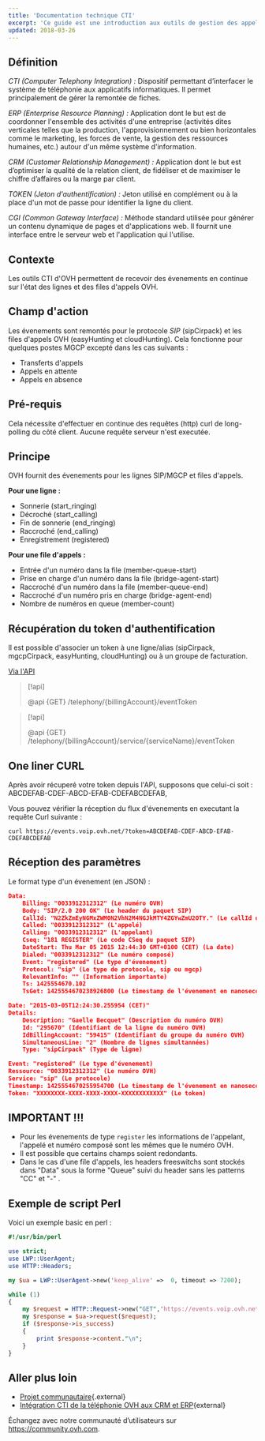 ```yaml
---
title: 'Documentation technique CTI'
excerpt: 'Ce guide est une introduction aux outils de gestion des appels via les interfaces CRM et ERP les plus connus.'
updated: 2018-03-26
---
```


## Définition

*CTI (Computer Telephony Integration) :* Dispositif permettant d’interfacer le système de téléphonie aux applicatifs informatiques. Il permet principalement de gérer la remontée de fiches.

*ERP (Enterprise Resource Planning) :* Application dont le but est de coordonner l'ensemble des activités d'une entreprise (activités dites verticales telles que la production, l'approvisionnement ou bien horizontales comme le marketing, les forces de vente, la gestion des ressources humaines, etc.) autour d'un même système d'information. 

*CRM (Customer Relationship Management) :* Application dont le but est d’optimiser la qualité de la relation client, de fidéliser et de maximiser le chiffre d’affaires ou la marge par client.

*TOKEN (Jeton d'authentification) :* Jeton utilisé en complément ou à la place d'un mot de passe pour identifier la ligne du client.

*CGI (Common Gateway Interface) :*  Méthode standard utilisée pour générer un contenu dynamique de pages et d'applications web. Il fournit une interface entre le serveur web et l'application qui l'utilise.

## Contexte

Les outils CTI d'OVH permettent de recevoir des évenements en continue sur l'état des lignes et des files d'appels OVH.

## Champ d'action

Les évenements sont remontés pour le protocole *SIP* (sipCirpack) et les files d'appels OVH (easyHunting et cloudHunting). 
Cela fonctionne pour quelques postes MGCP excepté dans les cas suivants : 

- Transferts d'appels
- Appels en attente
- Appels en absence

## Pré-requis

Cela nécessite d'effectuer en continue des requêtes (http) curl de long-polling du côté client. Aucune requête serveur n'est executée.

## Principe

OVH fournit des évenements pour les lignes SIP/MGCP et files d'appels.

**Pour une ligne :**

- Sonnerie (start_ringing)
- Décroché (start_calling)
- Fin de sonnerie (end_ringing)
- Raccroché (end_calling)
- Enregistrement (registered)

**Pour une file d'appels :**

- Entrée d'un numéro dans la file (member-queue-start)
- Prise en charge d'un numéro dans la file (bridge-agent-start)
- Raccroché d'un numéro dans la file (member-queue-end)
- Raccroché d'un numéro pris en charge (bridge-agent-end)
- Nombre de numéros en queue (member-count)

## Récupération du token d'authentification

Il est possible d'associer un token à une ligne/alias (sipCirpack, mgcpCirpack, easyHunting, cloudHunting) ou à un groupe de facturation.

[Via l'API](https://api.ovh.com/console/#/telephony)

> [!api]
>
> @api {GET} /telephony/{billingAccount}/eventToken
> 

> [!api]
>
> @api {GET} /telephony/{billingAccount}/service/{serviceName}/eventToken
> 

## One liner CURL

Après avoir récuperé votre token depuis l'API, supposons que celui-ci soit : ABCDEFAB-CDEF-ABCD-EFAB-CDEFABCDEFAB,

Vous pouvez vérifier la réception du flux d'évenements en executant la requête Curl suivante : 

```curl
curl https://events.voip.ovh.net/?token=ABCDEFAB-CDEF-ABCD-EFAB-CDEFABCDEFAB
```

## Réception des paramètres

Le format type d'un évenement (en JSON) :

```json
Data: 
	Billing: "0033912312312" (Le numéro OVH)
	Body: "SIP/2.0 200 OK" (Le header du paquet SIP)
	CallId: "N2ZkZmEyNGMxZWM0N2VhN2M4NGJkMTY4ZGYwZmU2OTY." (Le callId de l'appel)
	Called: "0033912312312" (L'appelé)
	Calling: "0033912312312" (L'appelant)
	Cseq: "181 REGISTER" (Le code CSeq du paquet SIP)
	DateStart: Thu Mar 05 2015 12:44:30 GMT+0100 (CET) (La date)
	Dialed: "0033912312312" (Le numéro composé)
	Event: "registered" (Le type d'évenement)
	Protocol: "sip" (Le type de protocole, sip ou mgcp)
	RelevantInfo: "" (Information importante)
	Ts: 1425554670.102
	TsGet: 1425554670238926800 (Le timestamp de l'évenement en nanoseconde)

Date: "2015-03-05T12:24:30.255954 (CET)"
Details: 
	Description: "Gaelle Becquet" (Description du numéro OVH)
	Id: "295670" (Identifiant de la ligne du numéro OVH)
	IdBillingAccount: "59415" (Identifiant du groupe du numéro OVH)
	SimultaneousLine: "2" (Nombre de lignes simultannées)
	Type: "sipCirpack" (Type de ligne)

Event: "registered" (Le type d'évenement)
Ressource: "0033912312312" (Le numéro OVH)
Service: "sip" (Le protocole)
Timestamp: 1425554670255954700 (Le timestamp de l'évenement en nanoseconde)
Token: "XXXXXXXX-XXXX-XXXX-XXXX-XXXXXXXXXXXX" (Le token)
```

## IMPORTANT !!!

- Pour les évenements de type `register` les informations de l'appelant, l'appelé et numéro composé sont les mêmes que le numéro OVH.
- Il est possible que certains champs soient redondants.
- Dans le cas d'une file d'appels, les headers freeswitchs sont stockés dans "Data" sous la forme "Queue" suivi du header sans les patterns "CC" et "-" .

## Exemple de script Perl

Voici un exemple basic en perl :

```perl
#!/usr/bin/perl

use strict;
use LWP::UserAgent;
use HTTP::Headers;

my $ua = LWP::UserAgent->new('keep_alive' =>  0, timeout => 7200);

while (1)
{
    my $request = HTTP::Request->new("GET",'https://events.voip.ovh.net/?token=XXXXXXXX-XXXX-XXXX-XXXX-XXXXXXXXXXXX', HTTP::Headers->new(), "\n\n");
    my $response = $ua->request($request);
    if ($response->is_success)
    {
        print $response->content."\n";
    }
}
```

## Aller plus loin

- [Projet communautaire](/pages/web_cloud/phone_and_fax/voip/projet_communautaire_cti){.external}
- [Intégration CTI de la téléphonie OVH aux CRM et ERP](/pages/web_cloud/phone_and_fax/voip/cti_crm_erp_sugarcrm){external}

Échangez avec notre communauté d’utilisateurs sur <https://community.ovh.com>.
